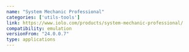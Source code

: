 ```yaml
---
name: "System Mechanic Professional"
categories: ['utils-tools']
link: https://www.iolo.com/products/system-mechanic-professional/
compatibility: emulation
versionFrom: "24.0.0.7"
type: applications
---
```


